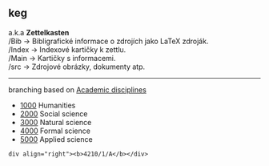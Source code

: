 ## keg
a.k.a __Zettelkasten__    
/Bib -> Bibligrafické informace o zdrojích jako LaTeX zdroják.  
/Index -> Indexové kartičky k zettlu.  
/Main -> Kartičky s informacemi.  
/src -> Zdrojové obrázky, dokumenty atp.  
- - - 
branching based on 
[Academic disciplines](https://en.wikipedia.org/wiki/Outline_of_academic_disciplines)



* [1000](https://github.com/Krummhaus/keg/blob/main/Main/1000.md) Humanities
* [2000](https://github.com/Krummhaus/keg/blob/main/Main/2000.md) Social science
* [3000](https://github.com/Krummhaus/keg/blob/main/Main/3000.md) Natural science
* [4000](https://github.com/Krummhaus/keg/blob/main/Main/4000.md) Formal science
* [5000](https://github.com/Krummhaus/keg/blob/main/Main/5000.md) Applied science

`div align="right"><b>4210/1/A</b></div>` 
